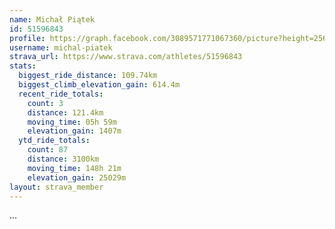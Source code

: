 ```yaml
---
name: Michał Piątek
id: 51596843
profile: https://graph.facebook.com/3089571771067360/picture?height=256&width=256
username: michal-piatek
strava_url: https://www.strava.com/athletes/51596843
stats:
  biggest_ride_distance: 109.74km
  biggest_climb_elevation_gain: 614.4m
  recent_ride_totals:
    count: 3
    distance: 121.4km
    moving_time: 05h 59m
    elevation_gain: 1407m
  ytd_ride_totals:
    count: 87
    distance: 3100km
    moving_time: 148h 21m
    elevation_gain: 25029m
layout: strava_member
--- 
```

...
